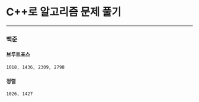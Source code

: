 # C++로 알고리즘 문제 풀기

---

### 백준

#### 브루트포스

```
1018, 1436, 2309, 2798
```

#### 정렬

```
1026, 1427
```

